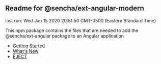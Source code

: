 ## Readme for @sencha/ext-angular-modern

last run: Wed Jan 15 2020 20:51:50 GMT-0500 (Eastern Standard Time)

This npm package contains the files that are needed to add the @sencha/ext-angular package to an Angular application

- [Getting Started](https://github.com/sencha/ext-angular/blob/ext-angular-7.1.x/packages/ext-angular-modern/GETTING_STARTED.md)
- [What's New](https://github.com/sencha/ext-angular/blob/ext-angular-7.1.x/packages/ext-angular-modern/WHATS_NEW.md)
- [EJECT](https://github.com/sencha/ext-angular/blob/ext-angular-7.1.x/packages/ext-angular-modern/EJECT.md)
